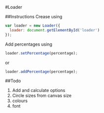 #Loader

##Instructions
Crease using

```js
var loader = new Loader({
  loader: document.getElementById('loader')
});
```
Add percentages using
```js
loader.setPercentage(percentage);
```
or
```js
loader.addPercentage(percentage);
```


##Todo
1. Add and calculate options
  1. Circle sizes from canvas size
  2. colours
  3. font
